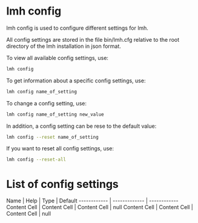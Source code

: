 # lmh config

lmh config is used to configure different settings for lmh.

All config settings are stored in  the file bin/lmh.cfg relative to the root directory of the lmh installation in json format.

To view all available config settings, use:

```bash
lmh config
```

To get information about a specific config settings, use:

```bash
lmh config name_of_setting
```

To change a config setting, use:

```bash
lmh config name_of_setting new_value
```

In addition, a config setting can be rese to the default value:

```bash
lmh config --reset name_of_setting
```

If you want to reset all config settings, use:

```bash
lmh config --reset-all
```
# List of config settings

Name  | Help | Type | Default
------------ | ------------- | ------------
Content Cell | Content Cell  | Content Cell | null
Content Cell | Content Cell  | Content Cell | null
